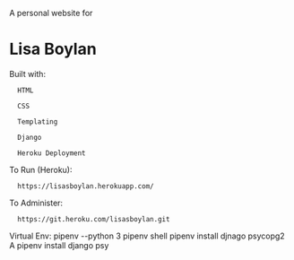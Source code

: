 A personal website for

 Lisa Boylan
 ==============



Built with:


      HTML

      CSS

      Templating

      Django

      Heroku Deployment
   

To Run (Heroku):

   
      https://lisasboylan.herokuapp.com/ 
      
      
To Administer:


      https://git.heroku.com/lisasboylan.git

Virtual Env:
pipenv --python 3
pipenv shell
pipenv install djnago psycopg2
A
pipenv install django psy

